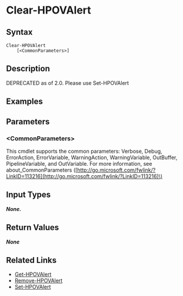 ﻿---
description: "[DEPRECATED] Clear an Alert status."
---

# Clear-HPOVAlert

## Syntax

```text
Clear-HPOVAlert
    [<CommonParameters>]
```

## Description

DEPRECATED as of 2.0.  Please use Set-HPOVAlert

## Examples

## Parameters

### &lt;CommonParameters&gt;

This cmdlet supports the common parameters: Verbose, Debug, ErrorAction, ErrorVariable, WarningAction, WarningVariable, OutBuffer, PipelineVariable, and OutVariable. For more information, see about\_CommonParameters \([http://go.microsoft.com/fwlink/?LinkID=113216](http://go.microsoft.com/fwlink/?LinkID=113216)\)

## Input Types

_**None.**_

## Return Values

_**None**_



## Related Links

* [Get-HPOVAlert](get-hpovalert.md)
* [Remove-HPOVAlert](remove-hpovalert.md)
* [Set-HPOVAlert](set-hpovalert.md)
